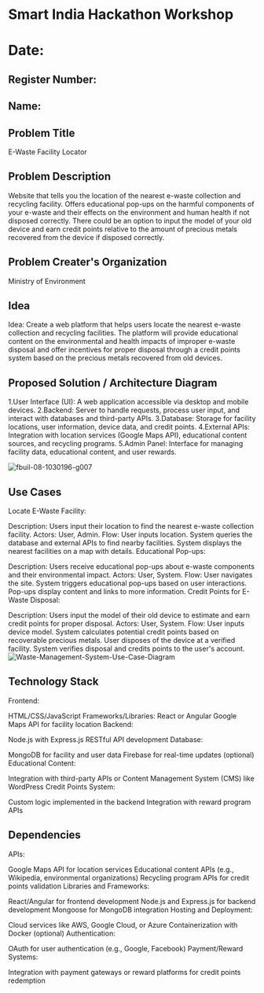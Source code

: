 # Smart India Hackathon Workshop
# Date:
## Register Number:
## Name:
## Problem Title
E-Waste Facility Locator
## Problem Description
Website that tells you the location of the nearest e-waste collection and recycling facility. Offers educational pop-ups on the harmful components of your e-waste and their effects on the environment and human health if not disposed correctly. There could be an option to input the model of your old device and earn credit points relative to the amount of precious metals recovered from the device if disposed correctly.
## Problem Creater's Organization
Ministry of Environment

## Idea
Idea:
Create a web platform that helps users locate the nearest e-waste collection and recycling facilities. The platform will provide educational content on the environmental and health impacts of improper e-waste disposal and offer incentives for proper disposal through a credit points system based on the precious metals recovered from old devices.


## Proposed Solution / Architecture Diagram
1.User Interface (UI): A web application accessible via desktop and mobile devices.
2.Backend: Server to handle requests, process user input, and interact with databases and third-party APIs.
3.Database: Storage for facility locations, user information, device data, and credit points.
4.External APIs: Integration with location services (Google Maps API), educational content sources, and recycling programs.
5.Admin Panel: Interface for managing facility data, educational content, and user rewards.

![fbuil-08-1030196-g007](https://github.com/R01ty/SIHPS/assets/142526219/65cbb46f-0b0a-477e-a98f-06378019a9c4)

## Use Cases
Locate E-Waste Facility:

Description: Users input their location to find the nearest e-waste collection facility.
Actors: User, Admin.
Flow:
User inputs location.
System queries the database and external APIs to find nearby facilities.
System displays the nearest facilities on a map with details.
Educational Pop-ups:

Description: Users receive educational pop-ups about e-waste components and their environmental impact.
Actors: User, System.
Flow:
User navigates the site.
System triggers educational pop-ups based on user interactions.
Pop-ups display content and links to more information.
Credit Points for E-Waste Disposal:

Description: Users input the model of their old device to estimate and earn credit points for proper disposal.
Actors: User, System.
Flow:
User inputs device model.
System calculates potential credit points based on recoverable precious metals.
User disposes of the device at a verified facility.
System verifies disposal and credits points to the user's account.
![Waste-Management-System-Use-Case-Diagram](https://github.com/R01ty/SIHPS/assets/142526219/ce6ceb09-a3b9-4226-8a92-80b501143672)

## Technology Stack
Frontend:

HTML/CSS/JavaScript
Frameworks/Libraries: React or Angular
Google Maps API for facility location
Backend:

Node.js with Express.js
RESTful API development
Database:

MongoDB for facility and user data
Firebase for real-time updates (optional)
Educational Content:

Integration with third-party APIs or Content Management System (CMS) like WordPress
Credit Points System:

Custom logic implemented in the backend
Integration with reward program APIs

## Dependencies
APIs:

Google Maps API for location services
Educational content APIs (e.g., Wikipedia, environmental organizations)
Recycling program APIs for credit points validation
Libraries and Frameworks:

React/Angular for frontend development
Node.js and Express.js for backend development
Mongoose for MongoDB integration
Hosting and Deployment:

Cloud services like AWS, Google Cloud, or Azure
Containerization with Docker (optional)
Authentication:

OAuth for user authentication (e.g., Google, Facebook)
Payment/Reward Systems:

Integration with payment gateways or reward platforms for credit points redemption

